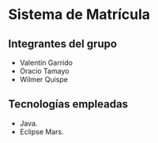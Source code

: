 # Sistema de Matrícula

## Integrantes del grupo

- Valentín Garrido
- Oracio Tamayo
- Wilmer Quispe

## Tecnologías empleadas

 - Java.
 - Eclipse Mars.